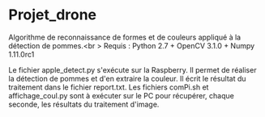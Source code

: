 # Projet_drone
Algorithme de reconnaissance de formes et de couleurs appliqué à la détection de pommes.<br \>
Requis : Python 2.7 + OpenCV 3.1.0 + Numpy 1.11.0rc1

Le fichier apple_detect.py s'exécute sur la Raspberry. Il permet de réaliser la détection de pommes et d'en extraire la couleur. Il écrit le résultat du traitement dans le fichier report.txt.
Les fichiers comPi.sh et affichage_coul.py sont à exécuter sur le PC pour récupérer, chaque seconde, les résultats du traitement d'image.
